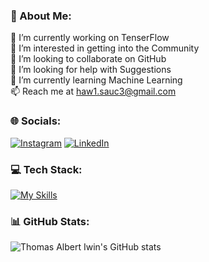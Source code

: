 ### 💫 About Me:
🔭 I’m currently working on TenserFlow<br>👀 I’m interested in getting into the Community <br>👯 I’m looking to collaborate on GitHub<br>🤝 I’m looking for help with Suggestions<br>🌱 I’m currently learning Machine Learning<br>📫 Reach me at haw1.sauc3@gmail.com


### 🌐 Socials:
[![Instagram](https://img.shields.io/badge/Instagram-%23E4405F.svg?logo=Instagram&logoColor=white)](https://instagram.com/_saucx_) [![LinkedIn](https://img.shields.io/badge/LinkedIn-%230077B5.svg?logo=linkedin&logoColor=white)](https://linkedin.com/in/admin-sauce) 

### 💻 Tech Stack:
[![My Skills](https://skillicons.dev/icons?i=tenserflow,aws,py,java,js,ts,pytorch,vscode,gitlab,gcp&theme=dark)](https://skillicons.dev)
### 📊 GitHub Stats:
![Thomas Albert Iwin's GitHub stats](https://github-readme-stats.vercel.app/api?username=admin-sauce&show_icons=true&theme=dark)
  
<!-- Proudly created with GPRM ( https://gprm.itsvg.in ) -->
<!---
admin-sauce/admin-sauce is a ✨ special ✨ repository because its `README.md` (this file) appears on your GitHub profile.
You can click the Preview link to take a look at your changes.
--->
